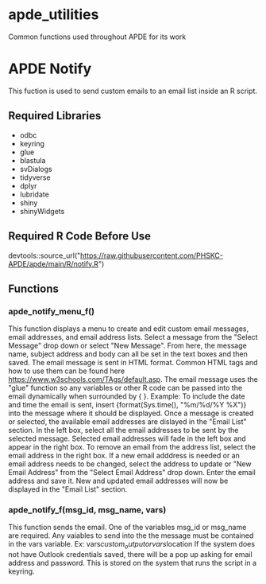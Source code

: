 # apde_utilities
Common functions used throughout APDE for its work

# APDE Notify
This fuction is used to send custom emails to an email list inside an R script.
## Required Libraries
- odbc
- keyring
- glue
- blastula
- svDialogs
- tidyverse
- dplyr
- lubridate
- shiny
- shinyWidgets
## Required R Code Before Use
devtools::source_url("https://raw.githubusercontent.com/PHSKC-APDE/apde/main/R/notify.R")
## Functions
### apde_notify_menu_f()
This function displays a menu to create and edit custom email messages, email addresses, and email address lists.
Select a message from the "Select Message" drop down or select "New Message". From here, the message name, subject address and body can all be set in the text boxes and then saved.
The email message is sent in HTML format. Common HTML tags and how to use them can be found here https://www.w3schools.com/TAgs/default.asp. The email message uses the "glue" function so any variables or other R code can be passed into the email dynamically when surrounded by { }. 
  Example: To include the date and time the email is sent, insert {format(Sys.time(), "%m/%d/%Y %X")} into the message where it should be displayed.
Once a message is created or selected, the available email addresses are dislayed in the "Email List" section. In the left box, select all the email addresses to be sent by the selected message. Selected email addresses will fade in the left box and appear in the right box. To remove an email from the address list, select the email address in the right box.
If a new email adddress is needed or an email address needs to be changed, select the address to update or "New Email Address" from the "Select Email Address" drop down. Enter the email address and save it. New and updated email addresses will now be displayed in the "Email List" section.
### apde_notify_f(msg_id, msg_name, vars)
This function sends the email.
One of the variables msg_id or msg_name are required.
Any vaiables to send into the the message must be contained in the vars variable.
  Ex: vars$custom_output or vars$location
If the system does not have Outlook credentials saved, there will be a pop up asking for email address and password. This is stored on the system that runs the script in a keyring.  

